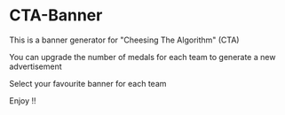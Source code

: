 # CTA-Banner

This is a banner generator for "Cheesing The Algorithm" (CTA)

You can upgrade the number of medals for each team to generate a new advertisement

Select your favourite banner for each team

Enjoy !!